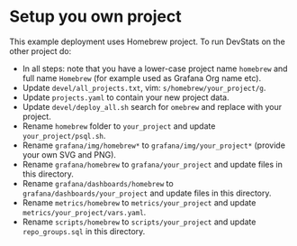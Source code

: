 # Setup you own project

This example deployment uses Homebrew project. To run DevStats on the other project do:

- In all steps: note that you have a lower-case project name `homebrew` and full name `Homebrew` (for example used as Grafana Org name etc).
- Update `devel/all_projects.txt`, vim: `s/homebrew/your_project/g`.
- Update `projects.yaml` to contain your new project data.
- Update `devel/deploy_all.sh` search for `omebrew` and replace with your project. 
- Rename `homebrew` folder to `your_project` and update `your_project/psql.sh`.
- Rename `grafana/img/homebrew*` to `grafana/img/your_project*` (provide your own SVG and PNG).
- Rename `grafana/homebrew` to `grafana/your_project` and update files in this directory.
- Rename `grafana/dashboards/homebrew` to `grafana/dashboards/your_project` and update files in this directory.
- Rename `metrics/homebrew` to `metrics/your_project` and update `metrics/your_project/vars.yaml`.
- Rename `scripts/homebrew` to `scripts/your_project` and update `repo_groups.sql` in this directory.
